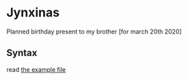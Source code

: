 # Jynxinas
Planned birthday present to my brother [for march 20th 2020]

## Syntax
read [the example file](https://github.com/SafyreLyons/jynxinas/example.jnx)
